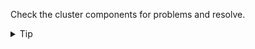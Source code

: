 Check the cluster components for problems and resolve.


<details>
  <summary>Tip</summary>
  <p>
  <code>
  kubectl top --cpu
  </code>
  </p>
</details>